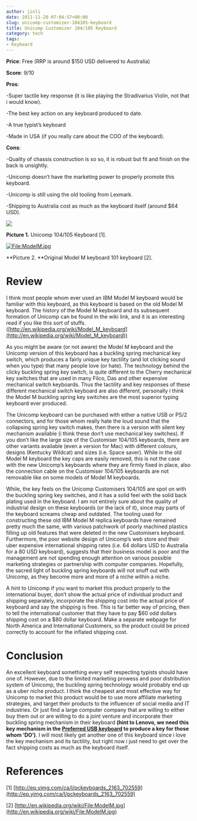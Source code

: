 ```yaml
---
author: jinli
date: 2011-11-28 07:04:57+00:00
slug: unicomp-customizer-104105-keyboard
title: Unicomp Customizer 104/105 Keyboard
category: tech
tags:
- Keyboard
---
```

**Price**: Free (RRP is around $150 USD delivered to Australia)




**Score**: 9/10

**Pros**:

-Super tactile key response (it is like playing the Stradivarius Violin, not that i would know).

-The best key action on any keyboard produced to date.

-A true typist’s keyboard

-Made in USA (if you really care about the COO of the keyboard).

**Cons**:

-Quality of chassis construction is so so, it is robust but fit and finish on the back is unsightly.

-Unicomp doesn’t have the marketing power to properly promote this keyboard.

-Unicomp is still using the old tooling from Lexmark.

-Shipping to Australia cost as much as the keyboard itself (around $64 USD).


![](http://ep.yimg.com/ca/I/pckeyboards_2163_702559)




**Picture 1.** Unicomp 104/105 Keyboard [1].




[![File:ModelM.jpg](http://upload.wikimedia.org/wikipedia/commons/thumb/5/57/ModelM.jpg/800px-ModelM.jpg)](http://upload.wikimedia.org/wikipedia/commons/5/57/ModelM.jpg)




**Picture 2. **Original Model M keyboard 101 keyboard [2].





# Review


I think most people whom ever used an IBM Model M keyboard would be familiar with this keyboard, as this keyboard is based on the old Model M keyboard. The history of the Model M keyboard and its subsequent formation of Unicomp can be found in the wiki link, and it is an interesting read if you like this sort of stuffs. ([http://en.wikipedia.org/wiki/Model_M_keyboard](http://en.wikipedia.org/wiki/Model_M_keyboard))

As you might be aware (or not aware) the Model M keyboard and the Unicomp version of this keyboard has a buckling spring mechanical key switch, which produces a fairly unique key tactility (and lot clicking sound when you type) that many people love (or hate). The technology behind the clicky buckling spring key switch, is quite different to the Cherry mechanical key switches that are used in many Filco, Das and other expensive mechanical switch keyboards. Thus the tactility and key responses of these different mechanical switch keyboard are also different, personally i think the Model M buckling spring key switches are the most superior typing keyboard ever produced.

The Unicomp keyboard can be purchased with either a native USB or PS/2 connectors, and for those whom really hate the loud sound that the collapsing spring key switch makes, then there is a version with silent key mechanism available (i think these don’t use mechanical key switches). If you don’t like the large size of the Customiser 104/105 keyboards, there are other variants available (even a version for Mac) with different colours, designs (Kentucky Wildcat) and sizes (i.e. Space saver). While in the old Model M keyboard the key caps are easily removed, this is not the case with the new Unicomp’s keyboards where they are firmly fixed in place, also the connection cable on the Customiser 104/105 keyboards are not removable like on some models of Model M keyboards.

While, the key feels on the Unicomp Customisers 104/105 are spot on with the buckling spring key switches, and it has a solid feel with the solid back plating used in the keyboard. I am not entirely sure about the quality of industrial design on these keyboards (or the lack of it), since may parts of the keyboard screams cheap and outdated. The tooling used for constructing these old IBM Model M replica keyboards have remained pretty much the same, with various patchwork of poorly machined plastics filling up old features that were deleted in the new Customisers keyboard. Furthermore, the poor website design of Unicomp’s web store and their uber expensive international shipping rates (i.e. 64 dollars USD to Australia for a 80 USD keyboard), suggests that their business model is poor and the management are not spending enough attention on various possible marketing strategies or partnership with computer companies. Hopefully, the sacred light of buckling spring keyboards will not snuff out with Unicomp, as they become more and more of a niche within a niche.

A hint to Unicomp if you want to market this product properly to the international buyer, don’t show the actual price of individual product and shipping separately, incorporate the shipping cost into the actual price of keyboard and say the shipping is free. This is far better way of pricing, then to tell the international customer that they have to pay $60 odd dollars shipping cost on a $80 dollar keyboard. Make a separate webpage for North America and International Customers, so the product could be priced correctly to account for the inflated shipping cost.


# Conclusion


An excellent keyboard something every self respecting typists should have one of. However, due to the limited marketing prowess and poor distribution system of Unicomp, the buckling spring technology would probably end up as a uber niche product. I think the cheapest and most effective way for Unicomp to market this product would be to use more affiliate marketing strategies, and target their products to the influencer of social media and IT industries. Or just find a large computer company that are willing to either buy them out or are willing to do a joint venture and incorporate their buckling spring mechanism in their keyboard **(hint to Lenovo, we need this key mechanism in the [Preferred USB keyboard](http://thinkorama.wordpress.com/other/keyboards/lenovo-preferred-usb-keyboard/) to produce a key for those whom ‘DO’)**. I will most likely get another one of this keyboard since i love the key mechanism and its tactility, but right now i just need to get over the fact shipping costs as much as the keyboard itself.


# References


[1] [http://ep.yimg.com/ca/I/pckeyboards_2163_702559](http://ep.yimg.com/ca/I/pckeyboards_2163_702559)

[2] [http://en.wikipedia.org/wiki/File:ModelM.jpg](http://en.wikipedia.org/wiki/File:ModelM.jpg)


